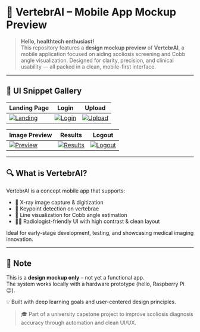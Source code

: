 # 🧠 VertebrAI – Mobile App Mockup Preview

> **Hello, healthtech enthusiast!**  
> This repository features a **design mockup preview** of **VertebrAI**, a mobile application focused on aiding scoliosis screening and Cobb angle visualization. Designed for clarity, precision, and clinical usability — all packed in a clean, mobile-first interface.

---

## 📱 UI Snippet Gallery

| Landing Page | Login | Upload |
|--------------|-------|--------|
| [![Landing](https://i.postimg.cc/T2gmb4Bg/Screenshot-2025-06-11-062044.png)](https://postimg.cc/T2gmb4Bg) | [![Login](https://i.postimg.cc/kgRGKVpG/Screenshot-2025-06-11-062103.png)](https://postimg.cc/kgRGKVpG) | [![Upload](https://i.postimg.cc/8zgQXjCj/Screenshot-2025-06-11-062112.png)](https://postimg.cc/8zgQXjCj) |

| Image Preview | Results | Logout |
|---------------|---------|--------|
| [![Preview](https://i.postimg.cc/26LNXvnL/Screenshot-2025-06-11-062122.png)](https://postimg.cc/26LNXvnL) | [![Results](https://i.postimg.cc/tRPH33XL/Screenshot-2025-06-11-062133.png)](https://postimg.cc/tRPH33XL) | [![Logout](https://i.postimg.cc/nzDN1xtv/Screenshot-2025-06-11-062142.png)](https://postimg.cc/nzDN1xtv) |

---

## 🔍 What is VertebrAI?

VertebrAI is a concept mobile app that supports:
- 📸 X-ray image capture & digitization  
- 🎯 Keypoint detection on vertebrae  
- 📏 Line visualization for Cobb angle estimation  
- 👩‍⚕️ Radiologist-friendly UI with high contrast & clean layout  

Ideal for early-stage development, testing, and showcasing medical imaging innovation.

---

## 🚧 Note  
This is a **design mockup only** – not yet a functional app.  
The system works locally with a hardware prototype (hello, Raspberry Pi 😉).

💡 Built with deep learning goals and user-centered design principles.

> 🎓 Part of a university capstone project to improve scoliosis diagnosis accuracy through automation and clean UI/UX.
